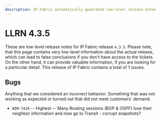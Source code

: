 ```yaml
---
description: IP Fabric automatically generated low-level release notes for version 4.3.5.
---
```


# LLRN 4.3.5

These are low-level release notes for IP Fabric release `4.3.5`. Please note, that this page contains very low-level information about the actual release, which can lead to false conclusions if you don't have access to the tickets. On the other hand, it can provide valuable information, if you are looking for a particular detail. This release of IP Fabric contains a total of 1 issues.

## Bugs

Anything that we considered an incorrect behavior. Something that was not working as expected or turned out that did not meet customers' demand.

- `NIM-7420` -- Highest -- Many Routing sessions (BGP & OSPF) lose their neighbor information and now go to Transit - corrupt snapshots?
